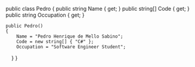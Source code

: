 public class Pedro
{
    public string Name { get; }
    public string[] Code { get; }
    public string Occupation { get; }

    public Pedro()
    {
        Name = "Pedro Henrique de Mello Sabino";
        Code = new string[] { "C#" };
        Occupation = "Software Engineer Student";
    }
}
